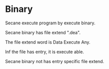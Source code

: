 # Binary

Secane execute program by execute binary.

Secane binary has file extend ".dea".

The file extend word is Data Execute Any.

Inf the file has entry, it is execute able.

Secane binary not has entry specific file extend.